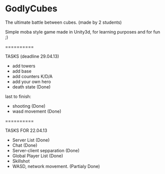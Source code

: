 GodlyCubes
==========

The ultimate battle between cubes. (made by 2 students)

Simple moba style game made in Unity3d, for learning purposes and for fun ;)

==========

TASKS (deadline 29.04.13)

- add towers
- add base
- add counters K/D/A
- add your own hero
- death state (Done)

last to finish:

- shooting (Done)
- wasd movement (Done)

==========

TASKS FOR 22.04.13

- Server List (Done)
- Chat (Done)
- Server-client sepparation (Done)
- Global Player List (Done)
- Skillshot
- WASD, network movement. (Partialy Done)
